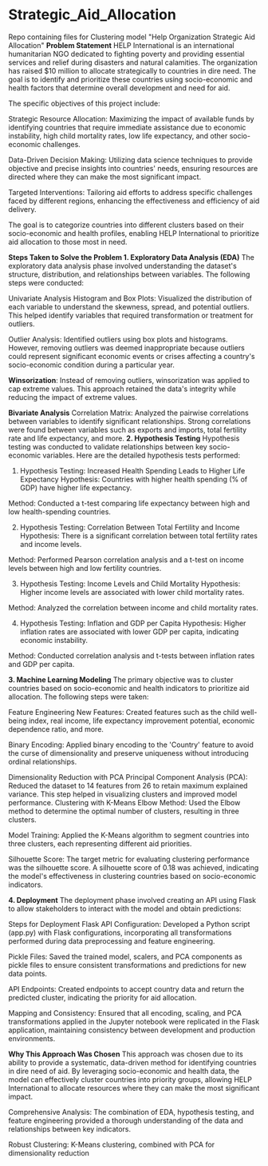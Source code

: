 # Strategic_Aid_Allocation
Repo containing files for Clustering model "Help Organization Strategic Aid Allocation"
**Problem Statement**
HELP International is an international humanitarian NGO dedicated to fighting poverty and providing essential services and relief during disasters and natural calamities. The organization has raised $10 million to allocate strategically to countries in dire need. The goal is to identify and prioritize these countries using socio-economic and health factors that determine overall development and need for aid.

The specific objectives of this project include:

Strategic Resource Allocation: Maximizing the impact of available funds by identifying countries that require immediate assistance due to economic instability, high child mortality rates, low life expectancy, and other socio-economic challenges.

Data-Driven Decision Making: Utilizing data science techniques to provide objective and precise insights into countries' needs, ensuring resources are directed where they can make the most significant impact.

Targeted Interventions: Tailoring aid efforts to address specific challenges faced by different regions, enhancing the effectiveness and efficiency of aid delivery.

The goal is to categorize countries into different clusters based on their socio-economic and health profiles, enabling HELP International to prioritize aid allocation to those most in need.

**Steps Taken to Solve the Problem
**1. Exploratory Data Analysis (EDA)****
The exploratory data analysis phase involved understanding the dataset's structure, distribution, and relationships between variables. The following steps were conducted:

Univariate Analysis
Histogram and Box Plots: Visualized the distribution of each variable to understand the skewness, spread, and potential outliers. This helped identify variables that required transformation or treatment for outliers.

Outlier Analysis: Identified outliers using box plots and histograms. However, removing outliers was deemed inappropriate because outliers could represent significant economic events or crises affecting a country's socio-economic condition during a particular year.

**Winsorization**: Instead of removing outliers, winsorization was applied to cap extreme values. This approach retained the data's integrity while reducing the impact of extreme values.

**Bivariate Analysis**
Correlation Matrix: Analyzed the pairwise correlations between variables to identify significant relationships. Strong correlations were found between variables such as exports and imports, total fertility rate and life expectancy, and more.
**2. Hypothesis Testing**
Hypothesis testing was conducted to validate relationships between key socio-economic variables. Here are the detailed hypothesis tests performed:

1. Hypothesis Testing: Increased Health Spending Leads to Higher Life Expectancy
Hypothesis: Countries with higher health spending (% of GDP) have higher life expectancy.

Method: Conducted a t-test comparing life expectancy between high and low health-spending countries.


2. Hypothesis Testing: Correlation Between Total Fertility and Income
Hypothesis: There is a significant correlation between total fertility rates and income levels.

Method: Performed Pearson correlation analysis and a t-test on income levels between high and low fertility countries.

3. Hypothesis Testing: Income Levels and Child Mortality
Hypothesis: Higher income levels are associated with lower child mortality rates.

Method: Analyzed the correlation between income and child mortality rates.

4. Hypothesis Testing: Inflation and GDP per Capita
Hypothesis: Higher inflation rates are associated with lower GDP per capita, indicating economic instability.

Method: Conducted correlation analysis and t-tests between inflation rates and GDP per capita.


**3. Machine Learning Modeling**
The primary objective was to cluster countries based on socio-economic and health indicators to prioritize aid allocation. The following steps were taken:

Feature Engineering
New Features: Created features such as the child well-being index, real income, life expectancy improvement potential, economic dependence ratio, and more.

Binary Encoding: Applied binary encoding to the 'Country' feature to avoid the curse of dimensionality and preserve uniqueness without introducing ordinal relationships.

Dimensionality Reduction with PCA
Principal Component Analysis (PCA): Reduced the dataset to 14 features from 26 to retain maximum explained variance. This step helped in visualizing clusters and improved model performance.
Clustering with K-Means
Elbow Method: Used the Elbow method to determine the optimal number of clusters, resulting in three clusters.

Model Training: Applied the K-Means algorithm to segment countries into three clusters, each representing different aid priorities.

Silhouette Score: The target metric for evaluating clustering performance was the silhouette score. A silhouette score of 0.18 was achieved, indicating the model's effectiveness in clustering countries based on socio-economic indicators.

**4. Deployment**
The deployment phase involved creating an API using Flask to allow stakeholders to interact with the model and obtain predictions:

Steps for Deployment
Flask API Configuration: Developed a Python script (app.py) with Flask configurations, incorporating all transformations performed during data preprocessing and feature engineering.

Pickle Files: Saved the trained model, scalers, and PCA components as pickle files to ensure consistent transformations and predictions for new data points.

API Endpoints: Created endpoints to accept country data and return the predicted cluster, indicating the priority for aid allocation.

Mapping and Consistency: Ensured that all encoding, scaling, and PCA transformations applied in the Jupyter notebook were replicated in the Flask application, maintaining consistency between development and production environments.

**Why This Approach Was Chosen**
This approach was chosen due to its ability to provide a systematic, data-driven method for identifying countries in dire need of aid. By leveraging socio-economic and health data, the model can effectively cluster countries into priority groups, allowing HELP International to allocate resources where they can make the most significant impact.

Comprehensive Analysis: The combination of EDA, hypothesis testing, and feature engineering provided a thorough understanding of the data and relationships between key indicators.

Robust Clustering: K-Means clustering, combined with PCA for dimensionality reduction
